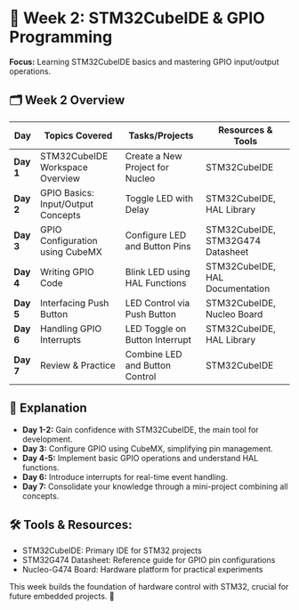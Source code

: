 # 📘 Week 2: STM32CubeIDE & GPIO Programming
**Focus:** Learning STM32CubeIDE basics and mastering GPIO input/output operations.

## 🗂️ Week 2 Overview
| **Day** | **Topics Covered** | **Tasks/Projects** | **Resources & Tools** |
|--------|--------------------|---------------------|---------------------|
| **Day 1** | STM32CubeIDE Workspace Overview | Create a New Project for Nucleo | STM32CubeIDE |
| **Day 2** | GPIO Basics: Input/Output Concepts | Toggle LED with Delay | STM32CubeIDE, HAL Library |
| **Day 3** | GPIO Configuration using CubeMX | Configure LED and Button Pins | STM32CubeIDE, STM32G474 Datasheet |
| **Day 4** | Writing GPIO Code | Blink LED using HAL Functions | STM32CubeIDE, HAL Documentation |
| **Day 5** | Interfacing Push Button | LED Control via Push Button | STM32CubeIDE, Nucleo Board |
| **Day 6** | Handling GPIO Interrupts | LED Toggle on Button Interrupt | STM32CubeIDE, HAL Library |
| **Day 7** | Review & Practice | Combine LED and Button Control | STM32CubeIDE |

## 📒 Explanation
- **Day 1-2:** Gain confidence with STM32CubeIDE, the main tool for development.
- **Day 3:** Configure GPIO using CubeMX, simplifying pin management.
- **Day 4-5:** Implement basic GPIO operations and understand HAL functions.
- **Day 6:** Introduce interrupts for real-time event handling.
- **Day 7:** Consolidate your knowledge through a mini-project combining all concepts.

## 🛠️ Tools & Resources:
- STM32CubeIDE: Primary IDE for STM32 projects  
- STM32G474 Datasheet: Reference guide for GPIO pin configurations  
- Nucleo-G474 Board: Hardware platform for practical experiments

This week builds the foundation of hardware control with STM32, crucial for future embedded projects. 🚀